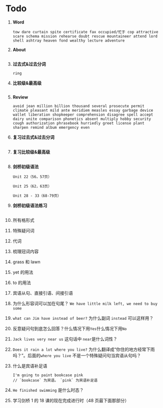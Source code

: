 # Todo

1. **Word**

   ```
   tow dare curtain spite certificate fax occupied/忙于 cop attractive scare schema mission rehearse doubt rescue mountaineer attend lord shell ashtray heaven fond wealthy lecture adventure
   ```

2. **About**

   ```

   ```

3. **过去式&过去分词**

   ```
   ring
   ```

4. **比较级&最高级**

   ```

   ```

5. **Review**

   ```
   avoid jean million billion thousand several prosecute permit climate pleasant mild ante meridiem measles essay garbage device wallet liberation shopkeeper comprehension disagree spell accept dairy unite comparison phonetics absent multiply hobby security cough authorization phrasebook hurriedly greet license plant sharpen remind album emergency even
   ```

6. **复习过去式&过去分词**

   ```

   ```

7. **复习比较级&最高级**

   ```

   ```

8. **剑桥初级语法**

   ```
   Unit 22（56，57页）

   Unit 25（62，63页）

   Unit 28 - 33（68-79页）
   ```

9. **剑桥初级语法练习**

   ```

   ```

10. 所有格形式

11. 特殊疑问词

12. 代词

13. 梳理冠词内容

14. grass 和 lawn

15. yet 的用法

16. to 的用法

17. 宾语从句、直接引语、间接引语

18. 为什么形容词可以加在句尾？ `We have little milk left, we need to buy some`

19. `what can Jim have instead of beer?` 为什么副词 `instead` 可以这样用？

20. 反意疑问句到底怎么回答？什么情况下用`Yes`什么情况下用`No`

21. `Jack lives very near us` 这句话中 `near`是什么词性？

22. `Does it rain a lot where you live?` 为什么翻译成“你住的地方经常下雨吗？”。后面的`where you live` 不是一个特殊疑问句当宾语从句吗？

23. 什么是宾语补足语

    ```
    I'm going to paint bookcase pink
    // `bookcase` 为宾语。 `pink` 为宾语补足语
    ```

24. `He finished swimming` 是什么时态？

25. 学习剑桥 1 的 18 课的现在完成进行时（48 页最下面那部分）
